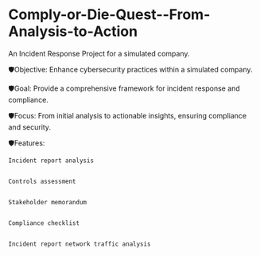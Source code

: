 # Comply-or-Die-Quest--From-Analysis-to-Action

An Incident Response Project for a simulated company.

🛡️Objective: Enhance cybersecurity practices within a simulated company.

🛡️Goal: Provide a comprehensive framework for incident response and compliance.

🛡️Focus: From initial analysis to actionable insights, ensuring compliance and security.

🛡️Features:

    Incident report analysis

    
    Controls assessment
    
    
    Stakeholder memorandum
    
    
    Compliance checklist
    
    
    Incident report network traffic analysis
